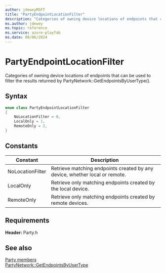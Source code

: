 ```yaml
---
author: jdeweyMSFT
title: "PartyEndpointLocationFilter"
description: "Categories of owning device locations of endpoints that can be used to filter the results returned by PartyNetwork::GetEndpointsByUserType()."
ms.author: jdewey
ms.topic: reference
ms.service: azure-playfab
ms.date: 08/06/2024
---
```


# PartyEndpointLocationFilter  

Categories of owning device locations of endpoints that can be used to filter the results returned by PartyNetwork::GetEndpointsByUserType().    

## Syntax  
  
```cpp
enum class PartyEndpointLocationFilter    
{  
    NoLocationFilter = 0,  
    LocalOnly = 1,  
    RemoteOnly = 2,  
}  
```  
  
## Constants  
  
| Constant | Description |
| --- | --- |
| NoLocationFilter | Retrieve matching endpoints created by any device, whether local or remote. |  
| LocalOnly | Retrieve only matching endpoints created by the local device. |  
| RemoteOnly | Retrieve only matching endpoints created by remote devices. |  
  
  
## Requirements  
  
**Header:** Party.h
  
## See also  
[Party members](../party_members.md)  
[PartyNetwork::GetEndpointsByUserType](../classes/PartyNetwork/methods/partynetwork_getendpointsbyusertype.md)
  
  
